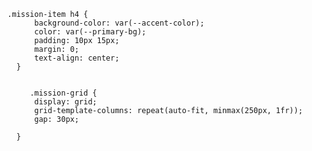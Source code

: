       .mission-item h4 {
            background-color: var(--accent-color);
            color: var(--primary-bg);
            padding: 10px 15px;
            margin: 0;
            text-align: center;
        }


           .mission-grid {
            display: grid;
            grid-template-columns: repeat(auto-fit, minmax(250px, 1fr));
            gap: 30px;
            
        }
        















